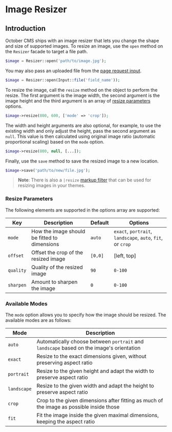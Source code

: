 # Image Resizer

## Introduction

October CMS ships with an image resizer that lets you change the shape and size of supported images. To resize an image, use the `open` method on the `Resizer` facade to target a file path.

```php
$image = Resizer::open('path/to/image.jpg');
```

You may also pass an uploaded file from the [page request input](../services/request-input.md).

```php
$image = Resizer::open(Input::file('field_name'));
```

To resize the image, call the `resize` method on the object to perform the resize. The first argument is the image width, the second argument is the image height and the third argument is an array of [resize parameters](#oc-resize-parameters) options.

```php
$image->resize(800, 600, ['mode' => 'crop']);
```

The width and height arguments are also optional, for example, to use the existing width and only adjust the height, pass the second argument as `null`. This value is then calculated using original image ratio (automatic proportional scaling) based on the `mode` option.

```php
$image->resize(800, null, [...]);
```

Finally, use the `save` method to save the resized image to a new location.

```php
$image->save('path/to/new/file.jpg');
```

> **Note**: There is also a `|resize` [markup filter](../markup/filter-resize.md) that can be used for resizing images in your themes.

<a id="oc-resize-parameters"></a>
### Resize Parameters

The following elements are supported in the options array are supported:

Key | Description | Default | Options
--- | --- | --- | ---
`mode` | How the image should be fitted to dimensions | `auto` | `exact`, `portrait`, `landscape`, `auto`, `fit`, or `crop`
`offset` | Offset the crop of the resized image | `[0,0]` | [left, top]
`quality` | Quality of the resized image | `90` | `0-100`
`sharpen` | Amount to sharpen the image | `0` | `0-100`

### Available Modes

The `mode` option allows you to specify how the image should be resized. The available modes are as follows:

Mode | Description
--- | ---
`auto` | Automatically choose between `portrait` and `landscape` based on the image's orientation
`exact` | Resize to the exact dimensions given, without preserving aspect ratio
`portrait` | Resize to the given height and adapt the width to preserve aspect ratio
`landscape` | Resize to the given width and adapt the height to preserve aspect ratio
`crop` | Crop to the given dimensions after fitting as much of the image as possible inside those
`fit` | Fit the image inside the given maximal dimensions, keeping the aspect ratio
